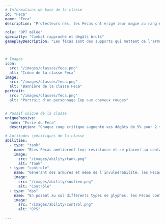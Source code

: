```yaml
---
# Informations de base de la classe
id: "Feca"
name: "Feca"
description: "Protecteurs nés, les Fécas ont érigé leur magie au rang d'art et de science. Leur bouclier fait partie d'eux-mêmes, à tel point que certains pensent qu'il est vivant !"

role: "DPT mêlée"
specialty: "Combat rapproché et dégâts bruts"
gameplayDescription: "Les fécas sont des supports qui mettent de l'armure aux alliés, tout en pouvant les rendre plus résistants."



# Images
icon:
  src: "/images/classes/feca.png"
  alt: "Icône de la classe Feca"
image:
  src: "/images/classes/feca.png"
  alt: "Bannière de la classe Feca"
portrait:
  src: "/images/classes/feca.png"
  alt: "Portrait d'un personnage Iop aux cheveux rouges"


# Passif unique de la classe
uniquePassive:
  name: "Furie du Feca"
  description: "Chaque coup critique augmente vos dégâts de 5% pour 2 tours. Cumulable jusqu'à 3 fois."

# Aptitudes spécifiques de la classe
abilities:
  - type: "tank"
    name: "BLes Fécas améliorent leur résistance et se placent au contact des ennemis pour attirer leurs coups"
    image:
      src: "/images/ability/tank.png"
      alt: "Tank"
  - type: "controle"
    name: "Générant des armures et même de l’invulnérabilité, les Fécas protègent leurs alliés aussi efficacement qu’eux-mêmes"
    image:
      src: "/images/ability/soutien.png"
      alt: "Contrôle" 
  - type: "dps"
    name: "En posant au sol différents types de glyphes, les Fécas contraignent leurs adversaires à éviter certaines zones, ou à en subir les conséquences"
    image:
      src: "/images/ability/control.png"
      alt: "DPS"
      
---
```

